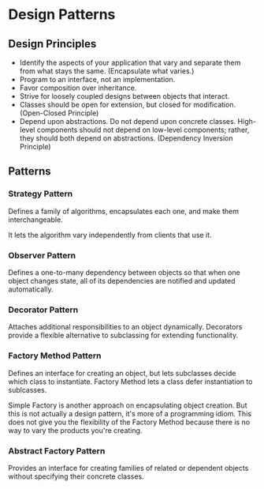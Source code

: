 # Design Patterns

## Design Principles

- Identify the aspects of your application that vary and separate them from what stays the same. (Encapsulate what
  varies.)
- Program to an interface, not an implementation.
- Favor composition over inheritance.
- Strive for loosely coupled designs between objects that interact.
- Classes should be open for extension, but closed for modification. (Open-Closed Principle)
- Depend upon abstractions. Do not depend upon concrete classes. High-level components should not depend on low-level
  components; rather, they should both depend on abstractions. (Dependency Inversion Principle)

## Patterns

### Strategy Pattern

Defines a family of algorithms, encapsulates each one, and make them interchangeable.

It lets the algorithm vary independently from clients that use it.

### Observer Pattern

Defines a one-to-many dependency between objects so that when one object changes state, all of its dependencies are
notified and updated automatically.

### Decorator Pattern

Attaches additional responsibilities to an object dynamically. Decorators provide a flexible alternative to subclassing
for extending functionality.

### Factory Method Pattern

Defines an interface for creating an object, but lets subclasses decide which class to instantiate. Factory Method lets
a class defer instantiation to sublcasses.

Simple Factory is another approach on encapsulating object creation. But this is not actually a design pattern, it's
more of a programming idiom. This does not give you the flexibility of the Factory Method because there is no way to
vary the products you're creating.

### Abstract Factory Pattern

Provides an interface for creating families of related or dependent objects without specifying their concrete classes.